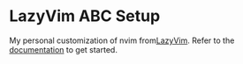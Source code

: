 # LazyVim ABC Setup

My personal customization of nvim from[LazyVim](https://github.com/LazyVim/LazyVim).
Refer to the [documentation](https://lazyvim.github.io/installation) to get started.
